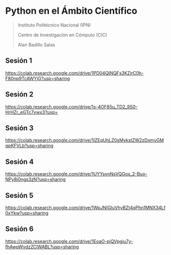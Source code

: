 # Python en el Ámbito Científico

> Instituto Politécnico Nacional (IPN)
>
> Centro de Investigación en Cómputo (CIC)
> 
> Alan Badillo Salas

## Sesión 1

https://colab.research.google.com/drive/1PD04QINQFs3KZjrC0h-F80np9TcAWYjG?usp=sharing

## Sesión 2

https://colab.research.google.com/drive/1s-4OF85u_TD2_9S0-HrHZr_eGTc7ywx3?usp=

## Sesión 3

https://colab.research.google.com/drive/1IZEqUhLZ0sMykstZW2zDxmyGMqpKFVLb?usp=sharing

## Sesión 4

https://colab.research.google.com/drive/1UYYsvnNsVQGox_2-Buo-NPy8i0ngs3zN?usp=sharing

## Sesión 5

https://colab.research.google.com/drive/1WpJNIGIuVhyBZt4qPhn1MNX34Lf0xYkw?usp=sharing

## Sesión 6

https://colab.research.google.com/drive/1EoaO-pjQVpgiu7y-fhAwpWvdzZClWABL?usp=sharing
